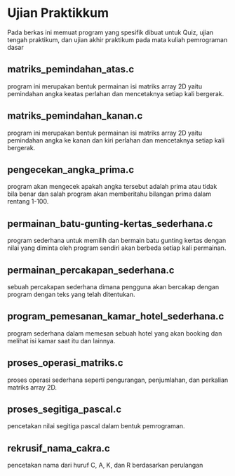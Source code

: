 # Ujian Praktikkum
Pada berkas ini memuat program yang spesifik dibuat untuk Quiz, ujian tengah praktikum, dan ujian akhir praktikum pada mata kuliah pemrograman dasar

## matriks_pemindahan_atas.c
program ini merupakan bentuk permainan isi matriks array 2D yaitu pemindahan angka keatas perlahan dan mencetaknya setiap kali bergerak.

## matriks_pemindahan_kanan.c 
program ini merupakan bentuk permainan isi matriks array 2D yaitu pemindahan angka ke kanan dan kiri perlahan dan mencetaknya setiap kali bergerak.

## pengecekan_angka_prima.c
program akan mengecek apakah angka tersebut adalah prima atau tidak bila benar dan salah program akan memberitahu bilangan prima dalam rentang 1-100.

## permainan_batu-gunting-kertas_sederhana.c
program sederhana untuk memilih dan bermain batu gunting kertas dengan nilai yang diminta oleh program sendiri akan berbeda setiap kali permainan.

## permainan_percakapan_sederhana.c
sebuah percakapan sederhana dimana pengguna akan bercakap dengan program dengan teks yang telah ditentukan.

## program_pemesanan_kamar_hotel_sederhana.c
program sederhana dalam memesan sebuah hotel yang akan booking dan melihat isi kamar saat itu dan lainnya.

## proses_operasi_matriks.c
proses operasi sederhana seperti pengurangan, penjumlahan, dan perkalian matriks array 2D.

## proses_segitiga_pascal.c
pencetakan nilai segitiga pascal dalam bentuk pemrograman.

## rekrusif_nama_cakra.c
pencetakan nama dari huruf C, A, K, dan R berdasarkan perulangan
